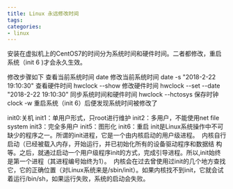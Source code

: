 ```yaml
---
title: Linux 永远修改时间
tags: 
categories:
- linux
---
```

安装在虚拟机上的CentOS7的时间分为系统时间和硬件时间。二者都修改，重启系统（init 6 )才会永久生效。

修改步骤如下
查看当前系统时间 date
修改当前系统时间 date -s "2018-2-22 19:10:30"
查看硬件时间 hwclock --show
修改硬件时间 hwclock --set --date "2018-2-22 19:10:30"
同步系统时间和硬件时间 hwclock --hctosys
保存时钟 clock -w
重启系统（init 6）后便发现系统时间被修改了

init0:关机
init1：单用户形式，只root进行维护
init2：多用户，不能使用net file system
init3：完全多用户
init5：图形化
init6：重启
init是Linux系统操作中不可缺少的程序之一。所谓的init进程，它是一个由内核启动的用户级进程。 
内核自行启动（已经被载入内存，开始运行，并已初始化所有的设备驱动程序和数据结
构等。之后，就通过启动一个用户级程序init的方式，完成引导进程。所以,init始终是第一个进程（其进程编号始终为1）。 
内核会在过去曾使用过init的几个地方查找它，它的正确位置（对Linux系统来是/sbin/init）。如果内核找不到init，它就会试着运行/bin/sh，如果运行失败，系统的启动会失败。
